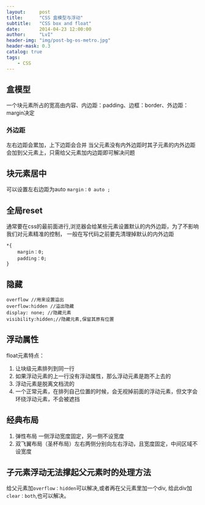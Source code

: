 ```yaml
---
layout:     post
title:      "CSS 盒模型与浮动"
subtitle:   "CSS box and float"
date:       2014-04-23 12:00:00
author:     "LvI"
header-img: "img/post-bg-os-metro.jpg"
header-mask: 0.3
catalog: true
tags:
    - CSS
---
```



## 盒模型

一个块元素所占的宽高由内容、内边距：padding、边框：border、外边距：margin决定

### 外边距

左右边距会累加，上下边距会合并
当父元素没有内外边距时其子元素的内外边距会加到父元素上，只需给父元素加内边距即可解决问题

## 块元素居中

可以设置左右边距为auto
`margin：0 auto ;`

## 全局reset

通常要在css的最前面进行,浏览器会给某些元素设置默认的内外边距，为了不影响我们对元素精准的控制，
一般在写代码之前要先清理掉默认的内外边距

```
*{
	margin：0;
	padding：0;
}
```

## 隐藏

```
overflow //用来设置溢出 
overflow:hidden //溢出隐藏 
display: none; //隐藏元素
visibility:hidden;//隐藏元素,保留其原有位置
```

## 浮动属性

float元素特点：
1. 让块级元素排列到同一行 
2. 如果浮动元素的上一行没有浮动属性，那么浮动元素是跑不上去的
3. 浮动元素是脱离文档流的
4. 一个正常元素，在排列自己位置的时候，会无视掉前面的浮动元素，但文字会环绕浮动元素，不会被遮挡 

## 经典布局

1. 弹性布局	一侧浮动宽度固定，另一侧不设宽度
2. 双飞翼布局（圣杯布局）左右两侧分别向左右浮动，且宽度固定，中间区域不设宽度

## 子元素浮动无法撑起父元素时的处理方法

给父元素加`overflow：hidden`可以解决,或者再在父元素里加一个div,
给此div加`clear：both`,也可以解决。
